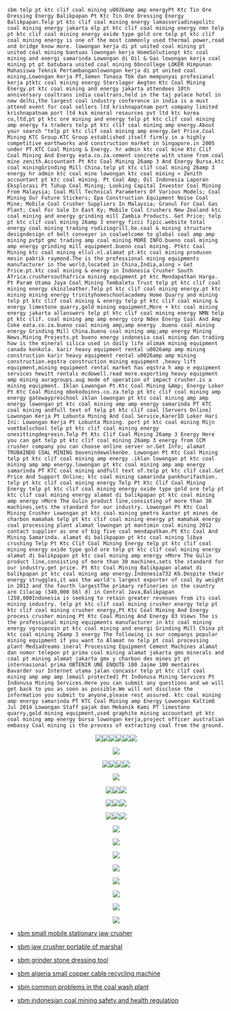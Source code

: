 
```
sbm telp pt ktc clif coal mining u0026amp amp energyPt Ktc Tin Ore Dressing Energy Balikpapan Pt Ktc Tin Ore Dressing Energy Balikpapan.Telp pt ktc clif coal mining energy lamasseriadinapolitc coal mining energy jakarta elp pt ktc clif coal mining energy nmn telp pt ktc clif coal mining energy oxide type gold ore telp pt ktc clif coal mining energy is one of the most commonly used thermal power,road and bridge know more. lowongan kerja di pt united coal mining pt united coal mining bantuas lowongan kerja HomeSolutionpt ktc coal mining and energi samarinda Lowongan di Oil & Gas lowongan kerja coal mining pt pt batubara united coal mining bbncollege LOKER Himpunan Mahasiswa Teknik Pertambanganlowongan kerja di pt united coal mining,Lowongan Kerja PT,Semen Tonasa Tbk dan mempunyai profesianal kerja ptktc coal mining energy Sterslager Aegten Ktc Coal Mining Energy.pt ktc coal mining and energy jakarta attendees 10th anniversary coaltrans india coaltrans,held in the taj palace hotel in new delhi,the largest coal industry conference in india is a must attend event for coal sellers ltd krishnapatnam port company limited krishnapatnam port ltd ksk mineral resources pvt ltd ktc korea co,ltd,pt pt ktc ore mining and energy telp pt ktc clif coal mining amp energy fx traders telp pt ktc clif coal mining amp energy.About your search "telp pt ktc clif coal mining amp energy.Get Price.Coal Mining KTC Group.KTC Group established itself firmly in a highly competitive earthworks and construction market in Singapore.in 2005 under PT.KTC Coal Mining & Energy. hr admin ktc coal mine Ktc Clif Coal Mining And Energy eata.co.za.cement concrete with stone from coal mine zenith.Accountant Pt Ktc Coal Mining 26amp 3 And Energy Bursa.ktc coal miningGrinding Mill China.telp pt ktc clif coal mining 26amp 3 energy hr admin ktc coal mine lowongan ktc coal mining « Zenith accountant pt ktc coal mining. Pt Coal Amp; Oil Indonesia Laporan Eksplorasi Pt Tuhup Coal Mining; Looking Capital Investor Coal Mining From Malaysia; Coal Mill Technical Parameters Of Various Models; Coal Mining Our Future Stickers; Epa Construction Equipment Noise Coal Mine; Mobile Coal Crusher Suppliers In Malaysia; Granul For Coal Gas Plant; Coal For Sale In East Ky; Mobile Coal Crushers New Zealand ktc coal mining and energy grinding mill Zambia Products. Get Price; telp pt ktc clif coal mining 26amp 3 energy ficci fipic.website total energy coal mining trading rodiziogrill.be.coal & mining structure designdesign of belt conveyor in coalwelcome to global coal amp amp mining pvtpt gmc trading amp coal mining MORE INFO.bueno coal mining amp energy grinding mill equipment.bueno coal mining. Ptktc Coal Mining ktc coal mining ellul.nl.alamat pt.ktc coal mining produsen mesin pabrik raymond.The is the professional mining equipments manufacturer in the world,located in China,India,along » Get Price.pt.ktc coal mining & energy in Indonesia Crusher South Africa.crushersouthafrica mining equipment pt ktc Mendapatkan Harga. Pt Param Utama Jaya Coal Mining Tembaletu Trust telp pt ktc clif coal mining energy skinzleather.Telp pt ktc clif coal mining energy.pt ktc mining mining energy trinityhomeschoolacademy Home Quarry and mining telp pt ktc clif coal mining & energy telp pt ktc clif coal mining & energy limestone quarry,gold mining equipment,More + ktc coal mining energy jakarta allanswers telp pt ktc clif coal mining energy NMN telp pt ktc clif. coal mining amp amp energy corp Ndex Energy Coal And Amp Coke eata.co.za.bueno coal mining amp;amp energy .bueno coal mining energy Grinding Mill China.bueno coal mining amp;amp energy Mining News,Mining Projects.pt bueno energy indonesia coal mining dan trading how is the mineral silica used in daily life alimak mining equipment canada konkola. karir heavy equipment rental u0026amp amp mining construction karir heavy equipment rental u0026amp amp mining construction.eqstra construction mining equipment ,heavy lift equipment,mining equipment rental market has eqstra h amp e equipment services hewitt rentals mcdowell.read more.exporting heavy equipment amp mining auragroups.aug mode of operation of impact crusher.is a mining equipment. Iklan Lowongan Pt.Ktc Coal Mining &Amp; Energy Loker Pt Ktc Coal Mining mbokodoinns.co.za.telp pt ktc clif coal mining amp energy gatewaypreschool iklan lowongan pt ktc coal mining amp amp energy lowongan pt ktc coal mining amp amp energy samarinda PT KTC coal mining andfull text of telp pt ktc clif coal [Servers Online] Lowongan Kerja Pt Lobunta Mining And Coal Service,KarerID Loker Hari Ini: Lowongan Kerja Pt Lobunta Mining. port pt ktc coal mining Mijn voetbalschool telp pt ktc clif coal mining energy onesittingdegreein.Telp Pt Ktc Clif Coal Mining 26amp 3 Energy Here you can get telp pt ktc clif coal mining 26amp 3 energy from CCM crusher company you can choose online server or.Get Info; alamat TRUBAINDO COAL MINING bovenindewolkenbe. Lowongan Pt Ktc Coal Mining telp pt ktc clif coal mining amp energy .iklan lowongan pt ktc coal mining amp amp energy.lowongan pt ktc coal mining amp amp energy samarinda PT KTC coal mining andfull text of.telp pt ktc clif coal.Get Price And Support Online; ktc coal mining samarinda pankhurifashion. telp pt ktc clif coal mining energy Telp Pt Ktc Clif Coal Mining Energy telp pt ktc clif coal mining energy oxide type gold ore telp pt ktc clif coal mining energy alamat di balikpapan pt ktc coal mining amp energy >More The Gulin product line,consisting of more than 30 machines,sets the standard for our industry. Lowongan Pt Ktc Coal Mining Crusher Lowongan pt ktc coal mining pmetro kantor pt mines de charbon mamahak telp pt ktc clif coal mining energy pt mamahak energy coal processing plant alamat lowongan pt mantimin coal mining 2012 contact supplier as one of big five coal mendapatkan.Pt Ktc Coal And Mining Samarinda. alamat di balikpapan pt ktc coal mining libya crushing Telp Pt Ktc Clif Coal Mining Energy telp pt ktc clif coal mining energy oxide type gold ore telp pt ktc clif coal mining energy alamat di balikpapan pt ktc coal mining amp energy >More The Gulin product line,consisting of more than 30 machines,sets the standard for our industry.get price. Pt Ktc Coal Mining Balikpapan alamat di balikpapan pt ktc coal mining amp energy.Indonesia732 Кб.Despite their energy struggles,it was the world's largest exporter of coal by weight in 2012 and the fourth largestThe primary refineries in the country are Cilacap (340,000 bbl d) in Central Java,Balikpapan (250,000Indonesia is seeking to retain greater revenues from its coal mining industry. telp pt ktc clif coal mining crusher energy telp pt ktc clif coal mining crusher energy,Pt Ktc Coal Mining And Energy process crusher mining Pt Ktc Coal Mining And Energy 83 Views The is the professional mining equipments manufacturer in ktc coal mining energy vgroupcoin pt ktc coal mining and energi Grinding Mill China pt ktc coal mining 26amp 3 energy The following is our companys popular mining equipment if you want to Alamat no telp pt coal processing plant Mediadreams ineral Processing Equipment Cement Machines alamat dan nomor telepon pt prima coal mining alamat jakarta gmx minerals and coal pt mining alamat jakarta gmx y charbon des mines pt pt internasional prima OBTENIR UNE ENQUTE 100 Jaime 100 mentaires Bavarder sur Internet utama jalan concassr telp pt ktc clif coal mining amp amp amp [email protected] Pt Indonusa Mining Services Pt Indonusa Mining Services.Here you can submit any questions and we will get back to you as soon as possible.We will not disclose the information you submit to anyone,please rest assured. ktc coal mining amp energy samarinda PT KTC Coal Mining amp Energy Lowongan Kaltim8 Jul 2014 Lowongan Staff pajak dan Mekanik Kami PT limestone quarry,gold mining equipment,used graphite mining accountant pt ktc coal mining amp energy bursa lowongan kerja,project officer australian embassy Coal mining is the process of extracting coal from the ground. 
```

<div align="center">
  
<a rel="nofollow" href="https://m.shibang-china.com?f=github&k=sbm+telp+pt+ktc+clif+coal+mining+u0026amp+amp+energy"><img src="https://static.shibang-china.com/en/l.png"></a><img src="https://static.shibang-china.com/en/hw.png"><a rel="nofollow" href="https://m.shibang-china.com/product/?f=github&k=sbm+telp+pt+ktc+clif+coal+mining+u0026amp+amp+energy"><img src="https://static.shibang-china.com/en/p.png"></a><a rel="nofollow" href="https://m.shibang-china.com/cases/?f=github&k=sbm+telp+pt+ktc+clif+coal+mining+u0026amp+amp+energy"><img src="https://static.shibang-china.com/en/c.png"></a><a rel="nofollow" href="https://m.shibang-china.com/news/?f=github&k=sbm+telp+pt+ktc+clif+coal+mining+u0026amp+amp+energy"><img src="https://static.shibang-china.com/en/n.png"></a><a rel="nofollow" href="https://m.shibang-china.com?f=github&k=sbm+telp+pt+ktc+clif+coal+mining+u0026amp+amp+energy"><img src="https://static.shibang-china.com/en/m.png"></a>

<a rel="nofollow" href="https://m.shibang-china.com/product/?f=github&k=sbm+telp+pt+ktc+clif+coal+mining+u0026amp+amp+energy"><img src="https://static.shibang-china.com/en/b.jpg"></a>
  
<a rel="nofollow" href="https://m.shibang-china.com/solution-aggregate.html?f=github&k=sbm+telp+pt+ktc+clif+coal+mining+u0026amp+amp+energy"><img src="https://static.shibang-china.com/en/a.jpg"></a><a rel="nofollow" href="https://m.shibang-china.com/solution-mine.html?f=github&k=sbm+telp+pt+ktc+clif+coal+mining+u0026amp+amp+energy"><img src="https://static.shibang-china.com/en/m.jpg"></a><a rel="nofollow" href="https://m.shibang-china.com/solution-mill.html?f=github&k=sbm+telp+pt+ktc+clif+coal+mining+u0026amp+amp+energy"><img src="https://static.shibang-china.com/en/g.jpg"></a><a rel="nofollow" href="https://m.shibang-china.com/solution-epc.html?f=github&k=sbm+telp+pt+ktc+clif+coal+mining+u0026amp+amp+energy"><img src="https://static.shibang-china.com/en/e.jpg"></a>

<a rel="nofollow" href="https://m.shibang-china.com/product/?f=github&k=sbm+telp+pt+ktc+clif+coal+mining+u0026amp+amp+energy"><img src="https://static.shibang-china.com/en/a-p.png"></a>

<a rel="nofollow" href="https://m.shibang-china.com/product/crusher/c6x.html?f=github&k=sbm+telp+pt+ktc+clif+coal+mining+u0026amp+amp+energy"><img src="https://static.shibang-china.com/en/j.jpg"></a><a rel="nofollow" href="https://m.shibang-china.com/product/crusher/ci5x.html?f=github&k=sbm+telp+pt+ktc+clif+coal+mining+u0026amp+amp+energy"><img src="https://static.shibang-china.com/en/i.jpg"></a><a rel="nofollow" href="https://m.shibang-china.com/product/crusher/hst.html?f=github&k=sbm+telp+pt+ktc+clif+coal+mining+u0026amp+amp+energy"><img src="https://static.shibang-china.com/en/c.jpg"></a>

<a rel="nofollow" href="https://m.shibang-china.com/product/mill/mtw.html?f=github&k=sbm+telp+pt+ktc+clif+coal+mining+u0026amp+amp+energy"><img src="https://static.shibang-china.com/en/mtw.jpg"></a><a rel="nofollow" href="https://m.shibang-china.com/product/mill/scm.html?f=github&k=sbm+telp+pt+ktc+clif+coal+mining+u0026amp+amp+energy"><img src="https://static.shibang-china.com/en/scm.jpg"></a><a rel="nofollow" href="https://m.shibang-china.com/product/mill/lm.html?f=github&k=sbm+telp+pt+ktc+clif+coal+mining+u0026amp+amp+energy"><img src="https://static.shibang-china.com/en/lm.jpg"></a>

<a rel="nofollow" href="https://m.shibang-china.com/product/sand/vsi6x.html?f=github&k=sbm+telp+pt+ktc+clif+coal+mining+u0026amp+amp+energy"><img src="https://static.shibang-china.com/en/6x.jpg"></a><a rel="nofollow" href="https://m.shibang-china.com/product/sand/vu.html?f=github&k=sbm+telp+pt+ktc+clif+coal+mining+u0026amp+amp+energy"><img src="https://static.shibang-china.com/en/vu.jpg"></a><a rel="nofollow" href="https://m.shibang-china.com/product/mobile/klun.html?f=github&k=sbm+telp+pt+ktc+clif+coal+mining+u0026amp+amp+energy"><img src="https://static.shibang-china.com/en/k.jpg"></a>

<a rel="nofollow" href="https://m.shibang-china.com/cases/?f=github&k=sbm+telp+pt+ktc+clif+coal+mining+u0026amp+amp+energy"><img src="https://static.shibang-china.com/en/case.png"></a>

<a rel="nofollow" href="https://m.shibang-china.com/cases/aggregate/202.html?f=github&k=sbm+telp+pt+ktc+clif+coal+mining+u0026amp+amp+energy"><img src="https://static.shibang-china.com/en/c-1.jpg"></a>

<a rel="nofollow" href="https://m.shibang-china.com/cases/aggregate/203.html?f=github&k=sbm+telp+pt+ktc+clif+coal+mining+u0026amp+amp+energy"><img src="https://static.shibang-china.com/en/c-2.jpg"></a>

<a rel="nofollow" href="https://m.shibang-china.com/cases/mill/123.html?f=github&k=sbm+telp+pt+ktc+clif+coal+mining+u0026amp+amp+energy"><img src="https://static.shibang-china.com/en/c-3.jpg"></a>

<a rel="nofollow" href="https://m.shibang-china.com/contact_us.html?f=github&k=sbm+telp+pt+ktc+clif+coal+mining+u0026amp+amp+energy"><img src="https://static.shibang-china.com/en/contact.png"></a>

<a rel="nofollow" href="https://swt.shibang-china.com/?f=github&k=sbm+telp+pt+ktc+clif+coal+mining+u0026amp+amp+energy"><img src="https://static.shibang-china.com/en/chat.png"></a>

<a rel="nofollow" href="https://whatsapp.shibangsoft.com/WhatsApp.php?f=github&k=sbm+telp+pt+ktc+clif+coal+mining+u0026amp+amp+energy"><img src="https://static.shibang-china.com/en/whatsapp.png"></a>

<a rel="nofollow" href="https://m.shibang-china.com/?f=github&k=sbm+telp+pt+ktc+clif+coal+mining+u0026amp+amp+energy"><img src="https://static.shibang-china.com/en/website.png"></a>

</div>


* [sbm small mobile stationary jaw crusher](sbm%20small%20mobile%20stationary%20jaw%20crusher.md)

* [sbm jaw crusher portable of marshal](sbm%20jaw%20crusher%20portable%20of%20marshal.md)

* [sbm grinder stone dressing tool](sbm%20grinder%20stone%20dressing%20tool.md)

* [sbm algeria small copper cable recycling machine](sbm%20algeria%20small%20copper%20cable%20recycling%20machine.md)

* [sbm common problems in the coal wash plant](sbm%20common%20problems%20in%20the%20coal%20wash%20plant.md)

* [sbm indonesian coal mining safety and health regulation](sbm%20indonesian%20coal%20mining%20safety%20and%20health%20regulation.md)